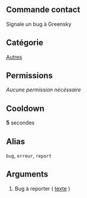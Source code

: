 ## Commande contact
Signale un bug à Greensky

## Catégorie
[Autres](../categories/misc.md)

## Permissions
*Aucune permission nécéssaire*

## Cooldown
**5** secondes

## Alias
`bug`, `erreur`, `report`

## Arguments
1. Bug à reporter ( [texte](../others/texte.md) )